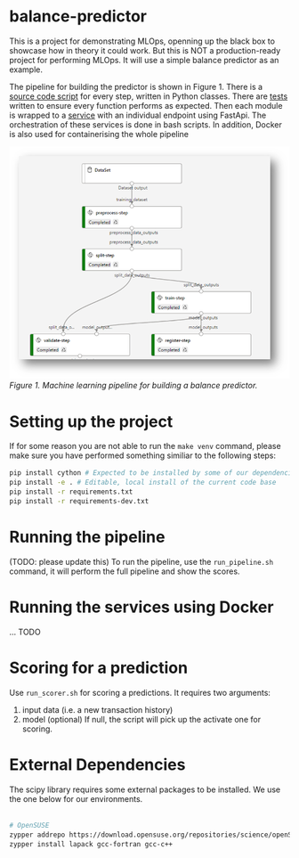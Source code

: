 # balance-predictor
This is a project for demonstrating MLOps, openning up the black box to showcase how in theory it could work. But this is NOT a production-ready project for performing MLOps. It will use a simple balance predictor as an example.

The pipeline for building the predictor is shown in Figure 1. There is a [source code script](./src) for every step, written in Python classes.
There are [tests](./tests) written to ensure every function performs as expected.
Then each module is wrapped to a [service](./pipeline) with an individual endpoint using FastApi.
The orchestration of these services is done in bash scripts.
In addition, Docker is also used for containerising the whole pipeline

![Machine learning pipeline](./images/ml_pipeline.png)
_Figure 1. Machine learning pipeline for building a balance predictor._

# Setting up the project

If for some reason you are not able to run the `make venv` command, please make sure you have performed something similiar to the following steps:

```bash
pip install cython # Expected to be installed by some of our dependencies, but not implicitly installed.
pip install -e . # Editable, local install of the current code base
pip install -r requirements.txt
pip install -r requirements-dev.txt
```
# Running the pipeline

(TODO: please update this)
To run the pipeline, use the `run_pipeline.sh` command, it will perform the full pipeline and show the scores.

# Running the services using Docker
... TODO

# Scoring for a prediction
Use `run_scorer.sh` for scoring a predictions. 
It requires two arguments: 
1) input data (i.e. a new transaction history) 
2) model (optional) If null, the script will pick up the activate one for scoring.

# External Dependencies
The scipy library requires some external packages to be installed. We use the one below for our environments. 
```bash

# OpenSUSE
zypper addrepo https://download.opensuse.org/repositories/science/openSUSE_Tumbleweed/science.repo
zypper install lapack gcc-fortran gcc-c++ 
```
